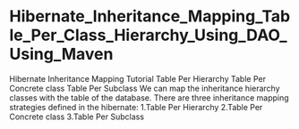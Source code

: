 # Hibernate_Inheritance_Mapping_Table_Per_Class_Hierarchy_Using_DAO_Using_Maven
Hibernate Inheritance Mapping Tutorial Table Per Hierarchy Table Per Concrete class Table Per Subclass We can map the inheritance hierarchy classes with the table of the database. There are three inheritance mapping strategies defined in the hibernate:  1.Table Per Hierarchy 2.Table Per Concrete class 3.Table Per Subclass
